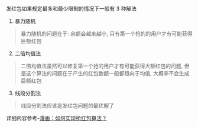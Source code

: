 发红包如果规定最多和最少限制的情况下一般有 3 种解法

1. 暴力随机

> 暴力随机的问题在于: 余额会越来越小, 只有第一个抢的的用户才有可能获得巨额红包

2. 二倍均值法

> 二倍均值法虽然可以修复第一个抢的用户才有可能获得大额红包的问题, 但是这个算法的问题在于产生的红包数额一般都趋向于均值, 大概率不会生成巨额红包

3. 线段分割法

> 线段分割法应该是发红包问题的最优解了



详细内容参考-[漫画：如何实现抢红包算法？](https://blog.csdn.net/bjweimengshu/article/details/80045958)

